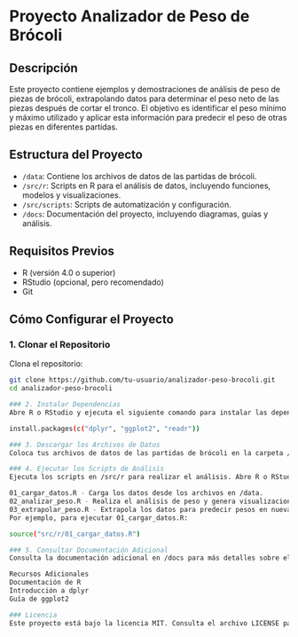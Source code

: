 # Proyecto Analizador de Peso de Brócoli

## Descripción
Este proyecto contiene ejemplos y demostraciones de análisis de peso de piezas de brócoli, extrapolando datos para determinar el peso neto de las piezas después de cortar el tronco. El objetivo es identificar el peso mínimo y máximo utilizado y aplicar esta información para predecir el peso de otras piezas en diferentes partidas.

## Estructura del Proyecto
- `/data`: Contiene los archivos de datos de las partidas de brócoli.
- `/src/r`: Scripts en R para el análisis de datos, incluyendo funciones, modelos y visualizaciones.
- `/src/scripts`: Scripts de automatización y configuración.
- `/docs`: Documentación del proyecto, incluyendo diagramas, guías y análisis.

## Requisitos Previos
- R (versión 4.0 o superior)
- RStudio (opcional, pero recomendado)
- Git

## Cómo Configurar el Proyecto

### 1. Clonar el Repositorio
Clona el repositorio:
```sh
git clone https://github.com/tu-usuario/analizador-peso-brocoli.git
cd analizador-peso-brocoli

### 2. Instalar Dependencias
Abre R o RStudio y ejecuta el siguiente comando para instalar las dependencias necesarias:

install.packages(c("dplyr", "ggplot2", "readr"))

### 3. Descargar los Archivos de Datos
Coloca tus archivos de datos de las partidas de brócoli en la carpeta /data. Si tienes archivos de ejemplo, puedes descargarlos y colocarlos aquí.

### 4. Ejecutar los Scripts de Análisis
Ejecuta los scripts en /src/r para realizar el análisis. Abre R o RStudio y ejecuta los scripts en el siguiente orden:

01_cargar_datos.R - Carga los datos desde los archivos en /data.
02_analizar_peso.R - Realiza el análisis de peso y genera visualizaciones.
03_extrapolar_peso.R - Extrapola los datos para predecir pesos en nuevas partidas.
Por ejemplo, para ejecutar 01_cargar_datos.R:

source("src/r/01_cargar_datos.R")

### 5. Consultar Documentación Adicional
Consulta la documentación adicional en /docs para más detalles sobre el uso y la estructura del proyecto.

Recursos Adicionales
Documentación de R
Introducción a dplyr
Guía de ggplot2

### Licencia
Este proyecto está bajo la licencia MIT. Consulta el archivo LICENSE para más detalles.


